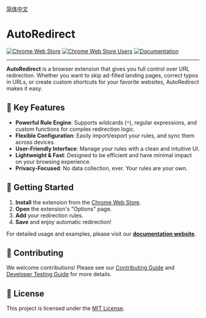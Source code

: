 [简体中文](./README.zh-CN.md)

# AutoRedirect

[![Chrome Web Store](https://img.shields.io/chrome-web-store/v/edgiaaakbcjloebnmehbnfiajbhcpbcf.svg)](https://chrome.google.com/webstore/detail/autoredirect/edgiaaakbcjloebnmehbnfiajbhcpbcf)
[![Chrome Web Store Users](https://img.shields.io/chrome-web-store/users/edgiaaakbcjloebnmehbnfiajbhcpbcf.svg)](https://chrome.google.com/webstore/detail/autoredirect/edgiaaakbcjloebnmehbnfiajbhcpbcf)
[![Documentation](https://img.shields.io/badge/📖-Documentation-blue.svg)](https://playeryk.github.io/AutoRedirect/)

---

**AutoRedirect** is a browser extension that gives you full control over URL redirection. Whether you want to skip ad-filled landing pages, correct typos in URLs, or create custom shortcuts for your favorite websites, AutoRedirect makes it easy.

## 🌟 Key Features

- **Powerful Rule Engine**: Supports wildcards (`*`), regular expressions, and custom functions for complex redirection logic.
- **Flexible Configuration**: Easily import/export your rules, and sync them across devices.
- **User-Friendly Interface**: Manage your rules with a clean and intuitive UI.
- **Lightweight & Fast**: Designed to be efficient and have minimal impact on your browsing experience.
- **Privacy-Focused**: No data collection, ever. Your rules are your own.

## 🚀 Getting Started

1.  **Install** the extension from the [Chrome Web Store](https://chrome.google.com/webstore/detail/autoredirect/gndfhdgckfkegfapahppiignfgecbmch).
2.  **Open** the extension's "Options" page.
3.  **Add** your redirection rules.
4.  **Save** and enjoy automatic redirection!

For detailed usage and examples, please visit our **[documentation website](https://playeryk.github.io/AutoRedirect/)**.

## 🤝 Contributing

We welcome contributions! Please see our [Contributing Guide](./CONTRIBUTING.md) and [Developer Testing Guide](./test/TESTING_GUIDE.en.md) for more details.

## 📄 License

This project is licensed under the [MIT License](./LICENSE). 
